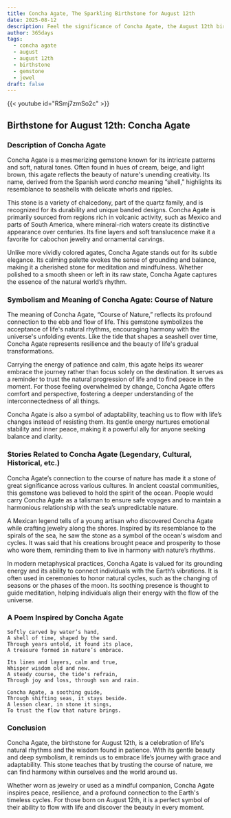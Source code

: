 ```yaml
---
title: Concha Agate, The Sparkling Birthstone for August 12th
date: 2025-08-12
description: Feel the significance of Concha Agate, the August 12th birthstone symbolizing Course of nature. Let its beauty and meaning brighten your day.
author: 365days
tags:
  - concha agate
  - august
  - august 12th
  - birthstone
  - gemstone
  - jewel
draft: false
---
```


{{< youtube id="RSmj7zmSo2c" >}}

## Birthstone for August 12th: Concha Agate

### Description of Concha Agate

Concha Agate is a mesmerizing gemstone known for its intricate patterns and soft, natural tones. Often found in hues of cream, beige, and light brown, this agate reflects the beauty of nature's unending creativity. Its name, derived from the Spanish word _concha_ meaning “shell,” highlights its resemblance to seashells with delicate whorls and ripples.

This stone is a variety of chalcedony, part of the quartz family, and is recognized for its durability and unique banded designs. Concha Agate is primarily sourced from regions rich in volcanic activity, such as Mexico and parts of South America, where mineral-rich waters create its distinctive appearance over centuries. Its fine layers and soft translucence make it a favorite for cabochon jewelry and ornamental carvings.

Unlike more vividly colored agates, Concha Agate stands out for its subtle elegance. Its calming palette evokes the sense of grounding and balance, making it a cherished stone for meditation and mindfulness. Whether polished to a smooth sheen or left in its raw state, Concha Agate captures the essence of the natural world’s rhythm.

### Symbolism and Meaning of Concha Agate: Course of Nature

The meaning of Concha Agate, “Course of Nature,” reflects its profound connection to the ebb and flow of life. This gemstone symbolizes the acceptance of life's natural rhythms, encouraging harmony with the universe's unfolding events. Like the tide that shapes a seashell over time, Concha Agate represents resilience and the beauty of life's gradual transformations.

Carrying the energy of patience and calm, this agate helps its wearer embrace the journey rather than focus solely on the destination. It serves as a reminder to trust the natural progression of life and to find peace in the moment. For those feeling overwhelmed by change, Concha Agate offers comfort and perspective, fostering a deeper understanding of the interconnectedness of all things.

Concha Agate is also a symbol of adaptability, teaching us to flow with life’s changes instead of resisting them. Its gentle energy nurtures emotional stability and inner peace, making it a powerful ally for anyone seeking balance and clarity.

### Stories Related to Concha Agate (Legendary, Cultural, Historical, etc.)

Concha Agate’s connection to the course of nature has made it a stone of great significance across various cultures. In ancient coastal communities, this gemstone was believed to hold the spirit of the ocean. People would carry Concha Agate as a talisman to ensure safe voyages and to maintain a harmonious relationship with the sea’s unpredictable nature.

A Mexican legend tells of a young artisan who discovered Concha Agate while crafting jewelry along the shores. Inspired by its resemblance to the spirals of the sea, he saw the stone as a symbol of the ocean's wisdom and cycles. It was said that his creations brought peace and prosperity to those who wore them, reminding them to live in harmony with nature’s rhythms.

In modern metaphysical practices, Concha Agate is valued for its grounding energy and its ability to connect individuals with the Earth’s vibrations. It is often used in ceremonies to honor natural cycles, such as the changing of seasons or the phases of the moon. Its soothing presence is thought to guide meditation, helping individuals align their energy with the flow of the universe.

### A Poem Inspired by Concha Agate

```
Softly carved by water’s hand,  
A shell of time, shaped by the sand.  
Through years untold, it found its place,  
A treasure formed in nature’s embrace.

Its lines and layers, calm and true,  
Whisper wisdom old and new.  
A steady course, the tide's refrain,  
Through joy and loss, through sun and rain.

Concha Agate, a soothing guide,  
Through shifting seas, it stays beside.  
A lesson clear, in stone it sings,  
To trust the flow that nature brings.
```

### Conclusion

Concha Agate, the birthstone for August 12th, is a celebration of life's natural rhythms and the wisdom found in patience. With its gentle beauty and deep symbolism, it reminds us to embrace life’s journey with grace and adaptability. This stone teaches that by trusting the course of nature, we can find harmony within ourselves and the world around us.

Whether worn as jewelry or used as a mindful companion, Concha Agate inspires peace, resilience, and a profound connection to the Earth's timeless cycles. For those born on August 12th, it is a perfect symbol of their ability to flow with life and discover the beauty in every moment.